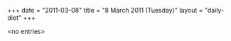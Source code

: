 +++
date = "2011-03-08"
title = "8 March 2011 (Tuesday)"
layout = "daily-diet"
+++


\<no entries\>

